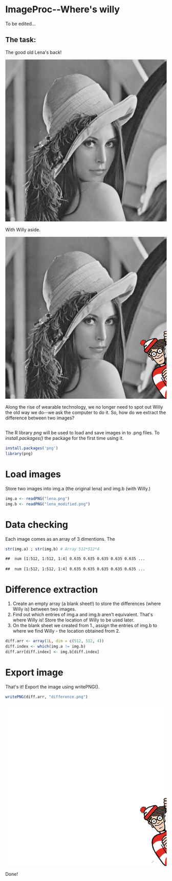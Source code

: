 # ImageProc--Where's willy

To be edited...

## The task:

The good old Lena's back!

![Lena_Origin](/lena.png)

With Willy aside.

![Lena_wit_Willy](/lena_modified.png)

Along the rise of wearable technology, we no longer need to spot out Willy the old way we do--we ask the computer to do it. So, how do we extract the difference between two images?

## 

The R library *png* will be used to load and save images in to .png files. To *install.packages()* the package for the first time using it.

``` r
install.packages('png')
library(png)
```

Load images
===========

Store two images into img.a (the original lena) and img.b (with Willy.)

``` r
img.a <- readPNG("lena.png")
img.b <- readPNG("lena_modified.png")
```

Data checking
=============

Each image comes as an array of 3 dimentions. The 

``` r
str(img.a) ; str(img.b) # Array 512*512*4
```

    ##  num [1:512, 1:512, 1:4] 0.635 0.635 0.635 0.635 0.635 ...

    ##  num [1:512, 1:512, 1:4] 0.635 0.635 0.635 0.635 0.635 ...

Difference extraction
=====================

1. Create an empty array (a blank sheet!) to store the differences (where Willy is) between two images.
2. Find out which entries of img.a and img.b aren't equivalent. That's where Willy is! Store the location of Willy to be used later.
3. On the blank sheet we created from 1., assign the entries of img.b to where we find Willy - the location obtained from 2.

``` r
diff.arr <- array(1L, dim = c(512, 512, 4))
diff.index <- which(img.a != img.b)
diff.arr[diff.index] <- img.b[diff.index]
```

Export image
============

That's it! Export the image using writePNG().

``` r
writePNG(diff.arr, "difference.png")
```

![Difference](/difference.png) 

Done!

